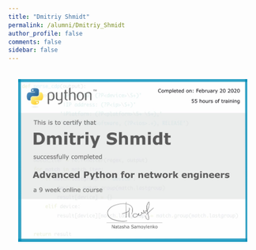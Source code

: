 ```yaml
---
title: "Dmitriy Shmidt"
permalink: /alumni/Dmitriy_Shmidt
author_profile: false
comments: false
sidebar: false
---
```


<div style="padding: 20px;">
  <img src="https://raw.githubusercontent.com/advpyneng/advpyneng.github.io/master/alumni/Dmitriy_Shmidt.png" alt="Advanced Python for network engineers">
</div>

